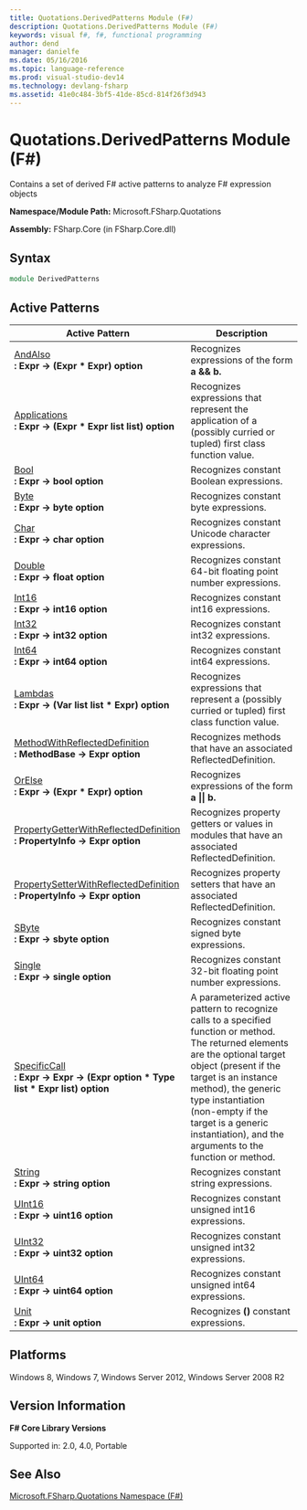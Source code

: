 ```yaml
---
title: Quotations.DerivedPatterns Module (F#)
description: Quotations.DerivedPatterns Module (F#)
keywords: visual f#, f#, functional programming
author: dend
manager: danielfe
ms.date: 05/16/2016
ms.topic: language-reference
ms.prod: visual-studio-dev14
ms.technology: devlang-fsharp
ms.assetid: 41e0c484-3bf5-41de-85cd-814f26f3d943
---
```


# Quotations.DerivedPatterns Module (F#)

Contains a set of derived F# active patterns to analyze F# expression objects

**Namespace/Module Path:** Microsoft.FSharp.Quotations

**Assembly:** FSharp.Core (in FSharp.Core.dll)


## Syntax

```fsharp
module DerivedPatterns
```

## Active Patterns


|Active Pattern|Description|
|--------------|-----------|
|[AndAlso](https://msdn.microsoft.com/library/6bff3ba2-02be-4ba0-8675-4c42844a3cf8)<br />**: Expr -&gt; (Expr &#42; Expr) option**|Recognizes expressions of the form **a &amp;&amp; b.**|
|[Applications](https://msdn.microsoft.com/library/b7b396fd-0242-4107-88e2-759fbae8ea75)<br />**: Expr -&gt; (Expr &#42; Expr list list) option**|Recognizes expressions that represent the application of a (possibly curried or tupled) first class function value.|
|[Bool](https://msdn.microsoft.com/library/8ec9d19e-c65e-44fb-bce4-c7df4e2f507c)<br />**: Expr -&gt; bool option**|Recognizes constant Boolean expressions.|
|[Byte](https://msdn.microsoft.com/library/6ef0a209-ccac-4f5c-a2c8-ee2f7ea8cd79)<br />**: Expr -&gt; byte option**|Recognizes constant byte expressions.|
|[Char](https://msdn.microsoft.com/library/f250d134-eff1-4c68-8654-4f12609ce462)<br />**: Expr -&gt; char option**|Recognizes constant Unicode character expressions.|
|[Double](https://msdn.microsoft.com/library/10bea93d-14ee-4ef7-bfed-348fb3cf8d4d)<br />**: Expr -&gt; float option**|Recognizes constant 64-bit floating point number expressions.|
|[Int16](https://msdn.microsoft.com/library/04b744ea-7970-4c23-b1d2-53b66dd93174)<br />**: Expr -&gt; int16 option**|Recognizes constant int16 expressions.|
|[Int32](https://msdn.microsoft.com/library/a59bfbeb-5213-422f-a00d-6aa5453c12bb)<br />**: Expr -&gt; int32 option**|Recognizes constant int32 expressions.|
|[Int64](https://msdn.microsoft.com/library/11f9b28a-fc3d-4393-a2b4-f5e610207e9b)<br />**: Expr -&gt; int64 option**|Recognizes constant int64 expressions.|
|[Lambdas](https://msdn.microsoft.com/library/87373e02-5eb9-424a-b40c-e86a726e10bf)<br />**: Expr -&gt; (Var list list &#42; Expr) option**|Recognizes expressions that represent a (possibly curried or tupled) first class function value.|
|[MethodWithReflectedDefinition](https://msdn.microsoft.com/library/943fab79-f0c3-43f3-ae91-7d43659b90b1)<br />**: MethodBase -&gt; Expr option**|Recognizes methods that have an associated ReflectedDefinition.|
|[OrElse](https://msdn.microsoft.com/library/9e5eedb1-a131-4f29-a6fb-ea1850eb65de)<br />**: Expr -&gt; (Expr &#42; Expr) option**|Recognizes expressions of the form **a &#124;&#124; b.**|
|[PropertyGetterWithReflectedDefinition](https://msdn.microsoft.com/library/e8c25ce7-d2fc-44ae-b540-c22963316d9e)<br />**: PropertyInfo -&gt; Expr option**|Recognizes property getters or values in modules that have an associated ReflectedDefinition.|
|[PropertySetterWithReflectedDefinition](https://msdn.microsoft.com/library/ebe4b18d-57b0-45b9-8e2d-3dfc5a3c6f19)<br />**: PropertyInfo -&gt; Expr option**|Recognizes property setters that have an associated ReflectedDefinition.|
|[SByte](https://msdn.microsoft.com/library/91b92dae-4a61-4a0f-b264-a6235227b2fd)<br />**: Expr -&gt; sbyte option**|Recognizes constant signed byte expressions.|
|[Single](https://msdn.microsoft.com/library/02a25920-18c4-491e-9a80-efd0212b99bc)<br />**: Expr -&gt; single option**|Recognizes constant 32-bit floating point number expressions.|
|[SpecificCall](https://msdn.microsoft.com/library/05a77b21-20fe-4b9a-8e07-aa999538198d)<br />**: Expr -&gt; Expr -&gt; (Expr option &#42; Type list &#42; Expr list) option**|A parameterized active pattern to recognize calls to a specified function or method. The returned elements are the optional target object (present if the target is an instance method), the generic type instantiation (non-empty if the target is a generic instantiation), and the arguments to the function or method.|
|[String](https://msdn.microsoft.com/library/9d736c5b-eb3a-44cb-8f12-260e8632fb2d)<br />**: Expr -&gt; string option**|Recognizes constant string expressions.|
|[UInt16](https://msdn.microsoft.com/library/94d513b9-2491-460e-92e0-a456d876c787)<br />**: Expr -&gt; uint16 option**|Recognizes constant unsigned int16 expressions.|
|[UInt32](https://msdn.microsoft.com/library/ac0b073a-acd9-4a3c-b131-e0342adb3a37)<br />**: Expr -&gt; uint32 option**|Recognizes constant unsigned int32 expressions.|
|[UInt64](https://msdn.microsoft.com/library/304aa9eb-c301-4d33-a07a-b23c0755d80d)<br />**: Expr -&gt; uint64 option**|Recognizes constant unsigned int64 expressions.|
|[Unit](https://msdn.microsoft.com/library/cebe4367-8f7a-4c01-887d-32264a4a81a5)<br />**: Expr -&gt; unit option**|Recognizes **()** constant expressions.|

## Platforms
Windows 8, Windows 7, Windows Server 2012, Windows Server 2008 R2


## Version Information
**F# Core Library Versions**

Supported in: 2.0, 4.0, Portable

## See Also
[Microsoft.FSharp.Quotations Namespace &#40;F&#35;&#41;](Microsoft.FSharp.Quotations-Namespace-%5BFSharp%5D.md)

